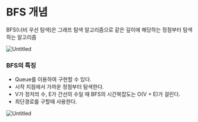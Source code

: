 # BFS 개념

BFS(너비 우선 탐색)은 그래프 탐색 알고리즘으로 같은 깊이에 해당하는 정점부터 탐색하는 알고리즘

![Untitled](https://distinct-boursin-9c6.notion.site/image/https%3A%2F%2Fprod-files-secure.s3.us-west-2.amazonaws.com%2Fd3cf9fec-22fc-4497-8749-8a20369906be%2F148e0ea0-10a8-4acb-bca0-03a87f957435%2FUntitled.png?table=block&id=d902c3c3-fcf2-4415-b9dc-2e92e3d30880&spaceId=d3cf9fec-22fc-4497-8749-8a20369906be&width=610&userId=&cache=v2)

### BFS의 특징

- Queue를 이용하여 구현할 수 있다.
- 시작 지점에서 가까운 정점부터 탐색한다.
- V가 정저믜 수, E가 간선의 수일 때 BFS의 시간복잡도는 O(V + E)가 걸린다.
- 최단경로를 구할때 사용한다.

![Untitled](https://distinct-boursin-9c6.notion.site/image/https%3A%2F%2Fprod-files-secure.s3.us-west-2.amazonaws.com%2Fd3cf9fec-22fc-4497-8749-8a20369906be%2F0e168463-98cc-45dd-815b-bf543f6e6e28%2FUntitled.png?table=block&id=0fbdd3a7-b0dc-45f5-94ef-61e518c30249&spaceId=d3cf9fec-22fc-4497-8749-8a20369906be&width=880&userId=&cache=v2)
